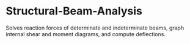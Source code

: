 # Structural-Beam-Analysis
Solves reaction forces of determinate and indeterminate beams, graph internal shear and moment diagrams, and compute deflections.
